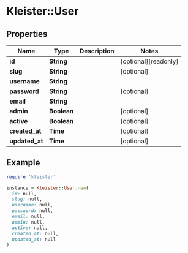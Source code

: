 # Kleister::User

## Properties

| Name | Type | Description | Notes |
| ---- | ---- | ----------- | ----- |
| **id** | **String** |  | [optional][readonly] |
| **slug** | **String** |  | [optional] |
| **username** | **String** |  |  |
| **password** | **String** |  | [optional] |
| **email** | **String** |  |  |
| **admin** | **Boolean** |  | [optional] |
| **active** | **Boolean** |  | [optional] |
| **created_at** | **Time** |  | [optional] |
| **updated_at** | **Time** |  | [optional] |

## Example

```ruby
require 'kleister'

instance = Kleister::User.new(
  id: null,
  slug: null,
  username: null,
  password: null,
  email: null,
  admin: null,
  active: null,
  created_at: null,
  updated_at: null
)
```

